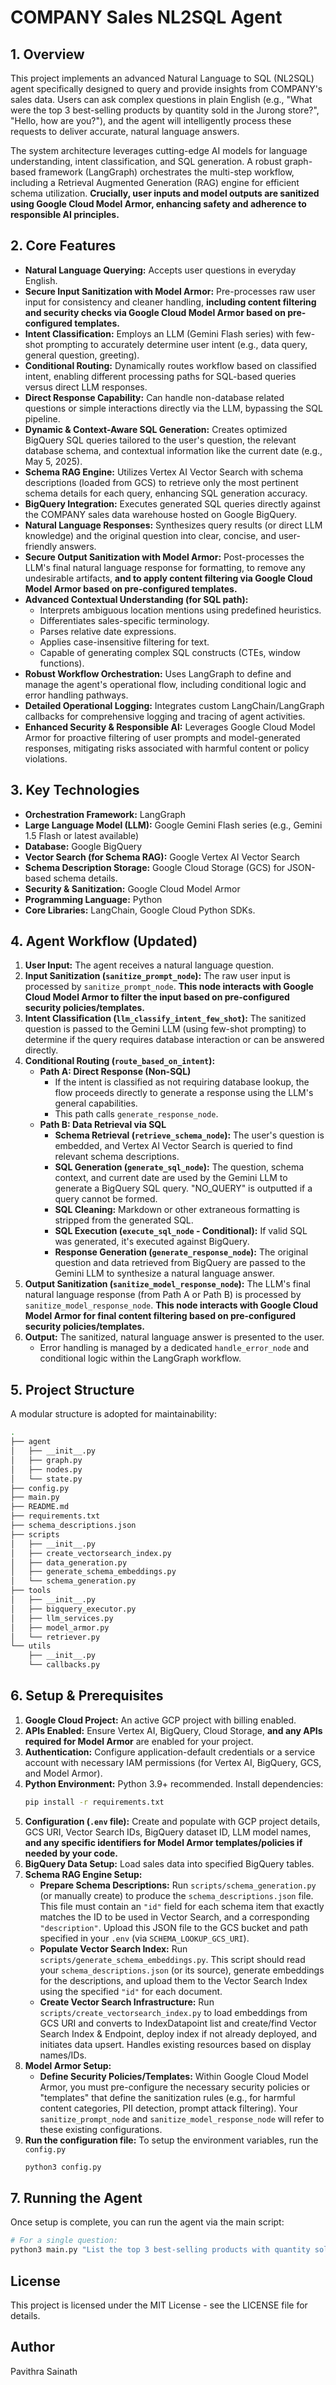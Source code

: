 # COMPANY Sales NL2SQL Agent

## 1. Overview

This project implements an advanced Natural Language to SQL (NL2SQL) agent specifically designed to query and provide insights from COMPANY's sales data. Users can ask complex questions in plain English (e.g., "What were the top 3 best-selling products by quantity sold in the Jurong store?", "Hello, how are you?"), and the agent will intelligently process these requests to deliver accurate, natural language answers.

The system architecture leverages cutting-edge AI models for language understanding, intent classification, and SQL generation. A robust graph-based framework (LangGraph) orchestrates the multi-step workflow, including a Retrieval Augmented Generation (RAG) engine for efficient schema utilization. **Crucially, user inputs and model outputs are sanitized using Google Cloud Model Armor, enhancing safety and adherence to responsible AI principles.**

## 2. Core Features

* **Natural Language Querying:** Accepts user questions in everyday English.
* **Secure Input Sanitization with Model Armor:** Pre-processes raw user input for consistency and cleaner handling, **including content filtering and security checks via Google Cloud Model Armor based on pre-configured templates.**
* **Intent Classification:** Employs an LLM (Gemini Flash series) with few-shot prompting to accurately determine user intent (e.g., data query, general question, greeting).
* **Conditional Routing:** Dynamically routes workflow based on classified intent, enabling different processing paths for SQL-based queries versus direct LLM responses.
* **Direct Response Capability:** Can handle non-database related questions or simple interactions directly via the LLM, bypassing the SQL pipeline.
* **Dynamic & Context-Aware SQL Generation:** Creates optimized BigQuery SQL queries tailored to the user's question, the relevant database schema, and contextual information like the current date (e.g., May 5, 2025).
* **Schema RAG Engine:** Utilizes Vertex AI Vector Search with schema descriptions (loaded from GCS) to retrieve only the most pertinent schema details for each query, enhancing SQL generation accuracy.
* **BigQuery Integration:** Executes generated SQL queries directly against the COMPANY sales data warehouse hosted on Google BigQuery.
* **Natural Language Responses:** Synthesizes query results (or direct LLM knowledge) and the original question into clear, concise, and user-friendly answers.
* **Secure Output Sanitization with Model Armor:** Post-processes the LLM's final natural language response for formatting, to remove any undesirable artifacts, **and to apply content filtering via Google Cloud Model Armor based on pre-configured templates.**
* **Advanced Contextual Understanding (for SQL path):**
    * Interprets ambiguous location mentions using predefined heuristics.
    * Differentiates sales-specific terminology.
    * Parses relative date expressions.
    * Applies case-insensitive filtering for text.
    * Capable of generating complex SQL constructs (CTEs, window functions).
* **Robust Workflow Orchestration:** Uses LangGraph to define and manage the agent's operational flow, including conditional logic and error handling pathways.
* **Detailed Operational Logging:** Integrates custom LangChain/LangGraph callbacks for comprehensive logging and tracing of agent activities.
* **Enhanced Security & Responsible AI:** Leverages Google Cloud Model Armor for proactive filtering of user prompts and model-generated responses, mitigating risks associated with harmful content or policy violations.

## 3. Key Technologies

* **Orchestration Framework:** LangGraph
* **Large Language Model (LLM):** Google Gemini Flash series (e.g., Gemini 1.5 Flash or latest available)
* **Database:** Google BigQuery
* **Vector Search (for Schema RAG):** Google Vertex AI Vector Search
* **Schema Description Storage:** Google Cloud Storage (GCS) for JSON-based schema details.
* **Security & Sanitization:** Google Cloud Model Armor
* **Programming Language:** Python
* **Core Libraries:** LangChain, Google Cloud Python SDKs.

## 4. Agent Workflow (Updated)

1.  **User Input:** The agent receives a natural language question.
2.  **Input Sanitization (`sanitize_prompt_node`):** The raw user input is processed by `sanitize_prompt_node`. **This node interacts with Google Cloud Model Armor to filter the input based on pre-configured security policies/templates.**
3.  **Intent Classification (`llm_classify_intent_few_shot`):** The sanitized question is passed to the Gemini LLM (using few-shot prompting) to determine if the query requires database interaction or can be answered directly.
4.  **Conditional Routing (`route_based_on_intent`):**
    * **Path A: Direct Response (Non-SQL)**
        * If the intent is classified as not requiring database lookup, the flow proceeds directly to generate a response using the LLM's general capabilities.
        * This path calls `generate_response_node`.
    * **Path B: Data Retrieval via SQL**
        * **Schema Retrieval (`retrieve_schema_node`):** The user's question is embedded, and Vertex AI Vector Search is queried to find relevant schema descriptions.
        * **SQL Generation (`generate_sql_node`):** The question, schema context, and current date are used by the Gemini LLM to generate a BigQuery SQL query. "NO_QUERY" is outputted if a query cannot be formed.
        * **SQL Cleaning:** Markdown or other extraneous formatting is stripped from the generated SQL.
        * **SQL Execution (`execute_sql_node` - Conditional):** If valid SQL was generated, it's executed against BigQuery.
        * **Response Generation (`generate_response_node`):** The original question and data retrieved from BigQuery are passed to the Gemini LLM to synthesize a natural language answer.
5.  **Output Sanitization (`sanitize_model_response_node`):** The LLM's final natural language response (from Path A or Path B) is processed by `sanitize_model_response_node`. **This node interacts with Google Cloud Model Armor for final content filtering based on pre-configured security policies/templates.**
6.  **Output:** The sanitized, natural language answer is presented to the user.
    * Error handling is managed by a dedicated `handle_error_node` and conditional logic within the LangGraph workflow.

## 5. Project Structure

A modular structure is adopted for maintainability:
```bash
.
├── agent
│   ├── __init__.py
│   ├── graph.py
│   ├── nodes.py
│   └── state.py
├── config.py
├── main.py
├── README.md
├── requirements.txt
├── schema_descriptions.json
├── scripts
│   ├── __init__.py
│   ├── create_vectorsearch_index.py
│   ├── data_generation.py
│   ├── generate_schema_embeddings.py
│   └── schema_generation.py
├── tools
│   ├── __init__.py
│   ├── bigquery_executor.py
│   ├── llm_services.py
│   ├── model_armor.py
│   └── retriever.py
└── utils
    ├── __init__.py
    └── callbacks.py
```

## 6. Setup & Prerequisites

1.  **Google Cloud Project:** An active GCP project with billing enabled.
2.  **APIs Enabled:** Ensure Vertex AI, BigQuery, Cloud Storage, **and any APIs required for Model Armor** are enabled for your project.
3.  **Authentication:** Configure application-default credentials or a service account with necessary IAM permissions (for Vertex AI, BigQuery, GCS, and Model Armor).
4.  **Python Environment:** Python 3.9+ recommended. Install dependencies:
    ```bash
    pip install -r requirements.txt
    ```
5.  **Configuration (`.env` file):** Create and populate with GCP project details, GCS URI, Vector Search IDs, BigQuery dataset ID, LLM model names, **and any specific identifiers for Model Armor templates/policies if needed by your code.**
6.  **BigQuery Data Setup:** Load sales data into specified BigQuery tables.
7.  **Schema RAG Engine Setup:**
    * **Prepare Schema Descriptions:** Run `scripts/schema_generation.py` (or manually create) to produce the `schema_descriptions.json` file. This file must contain an `"id"` field for each schema item that exactly matches the ID to be used in Vector Search, and a corresponding `"description"`. Upload this JSON file to the GCS bucket and path specified in your `.env` (via `SCHEMA_LOOKUP_GCS_URI`).
    * **Populate Vector Search Index:** Run `scripts/generate_schema_embeddings.py`. This script should read your `schema_descriptions.json` (or its source), generate embeddings for the descriptions, and upload them to the Vector Search Index using the specified `"id"` for each document.
    * **Create Vector Search Infrastructure:** Run `scripts/create_vectorsearch_index.py` to load embeddings from GCS URI and converts to IndexDatapoint list and create/find Vector Search Index & Endpoint, deploy index if not already deployed,
    and initiates data upsert. Handles existing resources based on display names/IDs.
8.  **Model Armor Setup:**
    * **Define Security Policies/Templates:** Within Google Cloud Model Armor, you must pre-configure the necessary security policies or "templates" that define the sanitization rules (e.g., for harmful content categories, PII detection, prompt attack filtering). Your `sanitize_prompt_node` and `sanitize_model_response_node` will refer to these existing configurations.
9.  **Run the configuration file:** To setup the environment variables, run the `config.py`
    ```bash
    python3 config.py

## 7. Running the Agent

Once setup is complete, you can run the agent via the main script:
```bash
# For a single question:
python3 main.py "List the top 3 best-selling products with quantity sold at ’Jurong’"
```

## License

This project is licensed under the MIT License - see the LICENSE file for details.

## Author

Pavithra Sainath

